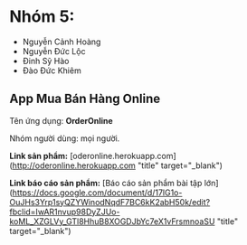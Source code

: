 Nhóm 5:
=======
- Nguyễn Cảnh Hoàng
- Nguyễn Đức Lộc
- Đinh Sỹ Hào
- Đào Đức Khiêm
## App Mua Bán Hàng Online

Tên ứng dụng: **OrderOnline**

Nhóm người dùng: mọi người.

**Link sản phẩm:** [oderonline.herokuapp.com](http://oderonline.herokuapp.com "title" target="_blank")

**Link báo cáo sản phẩm:** [Báo cáo sản phẩm bài tập lớn](https://docs.google.com/document/d/17lG1o-OuJHs3Yrp1syQZYWinodNqdF7BC6kK2abH50k/edit?fbclid=IwAR1nvup98DyZJUo-koML_XZGLVy_GTl8HhuB8XOGDJbYc7eX1vFrsmnoaSU "title" target="_blank")
